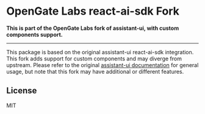 # OpenGate Labs react-ai-sdk Fork

**This is part of the OpenGate Labs fork of assistant-ui, with custom components support.**

---

This package is based on the original assistant-ui react-ai-sdk integration. This fork adds support for custom components and may diverge from upstream. Please refer to the original [assistant-ui documentation](https://github.com/assistant-ui/assistant-ui) for general usage, but note that this fork may have additional or different features.

## License

MIT
